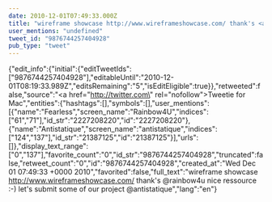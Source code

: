```yaml
---
date: 2010-12-01T07:49:33.000Z
title: "wireframe showcase http://www.wireframeshowcase.com/ thank's <a href='http://twitter.com/rainbow4u'>@rainbow4u</a> nice ressource :-) let's submit some of our project <a href='http://twitter.com/antistatique'>@antistatique</a>″"
user_mentions: "undefined"
tweet_id: "9876744257404928"
pub_type: "tweet"
---
```

{"edit_info":{"initial":{"editTweetIds":["9876744257404928"],"editableUntil":"2010-12-01T08:19:33.989Z","editsRemaining":"5","isEditEligible":true}},"retweeted":false,"source":"<a href=\"http://twitter.com\" rel=\"nofollow\">Tweetie for Mac</a>","entities":{"hashtags":[],"symbols":[],"user_mentions":[{"name":"Fearless","screen_name":"Rainbow4U","indices":["61","71"],"id_str":"2227208220","id":"2227208220"},{"name":"Antistatique","screen_name":"antistatique","indices":["124","137"],"id_str":"21387125","id":"21387125"}],"urls":[]},"display_text_range":["0","137"],"favorite_count":"0","id_str":"9876744257404928","truncated":false,"retweet_count":"0","id":"9876744257404928","created_at":"Wed Dec 01 07:49:33 +0000 2010","favorited":false,"full_text":"wireframe showcase http://www.wireframeshowcase.com/ thank's @rainbow4u nice ressource :-) let's submit some of our project @antistatique","lang":"en"}
